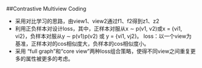 ##Contrastive Multiview Coding
- 采用对比学习的思路，由view1、view2通过f1、f2得到z1、z2
- 利用正负样本对设计loss，其中，正样本对服从x ∼ p(v1, v2)或x = {vi1, vi2}，负样本对服从y ∼ p(v1)p(v2) 或 y = {vi1, vj2}。
  loss：以一个view为基准，正样本对的cos相似度大，负样本的cos相似度小。
- 采用 “full graph”和“core view”两种loss组合策略，使得不同view之间重复更多的属性被更多的考虑。
